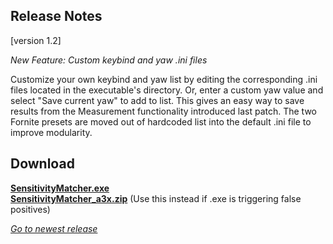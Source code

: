 ## Release Notes

[version 1.2] 

_New Feature: Custom keybind and yaw .ini files_

Customize your own keybind and yaw list by editing the corresponding .ini files located in the executable's directory. Or, enter a custom yaw value and select "Save current yaw" to add to list. This gives an easy way to save results from the Measurement functionality introduced last patch. The two Fornite presets are moved out of hardcoded list into the default .ini file to improve modularity.

## Download

[**SensitivityMatcher.exe**](https://github.com/KovaaK/SensitivityMatcher/releases/download/1.2/SensitivityMatcher.exe) \
[**SensitivityMatcher_a3x.zip**](https://github.com/KovaaK/SensitivityMatcher/releases/download/1.2/SensitivityMatcher_a3x.zip) (Use this instead if .exe is triggering false positives)

[_Go to newest release_](https://github.com/KovaaK/SensitivityMatcher/releases/latest)
